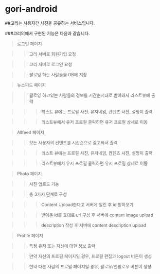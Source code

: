 # gori-android

##고리는 사용자간 사진을 공유하는 서비스입니다.

###고리의에서 구현된 기능은 다음과 같습니다.

> 로그인 페이지

>> 고리 서버로 회원가입 요청

>> 고리 서버로 로그인 요청

>> 팔로잉 하는 사람들을 DB에 저장

> 뉴스피드 페이지

>> 팔로잉 하고있는 사람들의 정보를 시간순서대로 받아와서 리스트뷰에 출력

>>> 리스트 뷰에는 프로필 사진, 유저네임, 컨텐츠 사진, 설명이 출력

>>> 리스트뷰에서 유저 프로필 클릭하면 유저 프로필 상세로 이동

> Allfeed 페이지

>> 모든 사용자의 컨텐츠를 시간순으로 갖고와서 출력

>>> 리스트 뷰에는 프로필 사진, 유저네임, 컨텐츠 사진, 설명이 출력

>>> 리스트뷰에서 유저 프로필 클릭하면 유저 프로필 상세로 이동

> Photo 페이지

>> 사진 업로드 기능

>> 총 3가지 단계로 구성

>>> Content Upload한다고 서버에 알린 후 id 받아오기

>>> 받아온 id를 토대로 url 구성 후 서버에 content image upload

>>> description 작성 후 서버에 content description upload

> Profile 페이지

>> 특정 유저 또는 자신에 대한 정보 출력

>> 만약 자신의 프로필 페이지일 경우, 프로필 편집과 logout 버튼이 생성

>> 만약 다른 사람의 프로필 페이지일 경우, 팔로우/언팔로우 버튼이 생성

